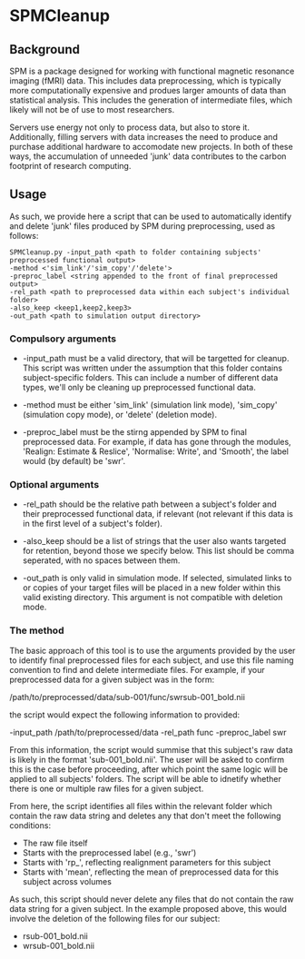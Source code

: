 # SPMCleanup

## Background

SPM is a package designed for working with functional magnetic resonance imaging (fMRI) data. This includes data preprocessing, which is typically more computationally expensive and produes larger amounts of data than statistical analysis. This includes the generation of intermediate files, which likely will not be of use to most researchers.

Servers use energy not only to process data, but also to store it. Additionally, filling servers with data increases the need to produce and purchase additional hardware to accomodate new projects. In both of these ways, the accumulation of unneeded 'junk' data contributes to the carbon footprint of research computing.

## Usage

As such, we provide here a script that can be used to automatically identify and delete 'junk' files produced by SPM during preprocessing, used as follows:

```
SPMCleanup.py -input_path <path to folder containing subjects' preprocessed functional output>
-method <'sim_link'/'sim_copy'/'delete'>
-preproc_label <string appended to the front of final preprocessed output>
-rel_path <path to preprocessed data within each subject's individual folder>
-also_keep <keep1,keep2,keep3>
-out_path <path to simulation output directory>

```

### Compulsory arguments

- -input_path must be a valid directory, that will be targetted for cleanup. This script was written under the assumption that this folder contains subject-specific folders. This can include a number of different data types, we'll only be cleaning up preprocessed functional data.
  
- -method must be either 'sim_link' (simulation link mode), 'sim_copy' (simulation copy mode), or 'delete' (deletion mode).

- -preproc_label must be the stirng appended by SPM to final preprocessed data. For example, if data has gone through the modules, 'Realign: Estimate & Reslice', 'Normalise: Write', and 'Smooth', the label would (by default) be 'swr'.

### Optional arguments

- -rel_path should be the relative path between a subject's folder and their preprocessed functional data, if relevant (not relevant if this data is in the first level of a subject's folder).
  
- -also_keep should be a list of strings that the user also wants targeted for retention, beyond those we specify below. This list should be comma seperated, with no spaces between them.
  
- -out_path is only valid in simulation mode. If selected, simulated links to or copies of your target files will be placed in a new folder within this valid existing directory. This argument is not compatible with deletion mode.

### The method

The basic approach of this tool is to use the arguments provided by the user to identify final preprocessed files for each subject, and use this file naming convention to find and delete intermediate files. For example, if your preprocessed data for a given subject was in the form:

/path/to/preprocessed/data/sub-001/func/swrsub-001_bold.nii

the script would expect the following information to provided:

-input_path /path/to/preprocessed/data
-rel_path func
-preproc_label swr

From this information, the script would summise that this subject's raw data is likely in the format 'sub-001_bold.nii'. The user will be asked to confirm this is the case before proceeding, after which point the same logic will be applied to all subjects' folders. The script will be able to idnetify whether there is one or multiple raw files for a given subject.

From here, the script identifies all files within the relevant folder which contain the raw data string and deletes any that don't meet the following conditions:

* The raw file itself
* Starts with the preprocessed label (e.g., 'swr')
* Starts with 'rp_', reflecting realignment parameters for this subject
* Starts with 'mean', reflecting the mean of preprocessed data for this subject across volumes

As such, this script should never delete any files that do not contain the raw data string for a given subject. In the example proposed above, this would involve the deletion of the following files for our subject:

* rsub-001_bold.nii
* wrsub-001_bold.nii

